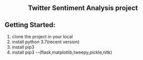 ## <p style="text-align: center;">Twitter Sentiment Analysis project</p>

## Getting Started:

1. clone the project in your local
2. install python 3.7(recent version)
3. install pip3
4. install pip3 --(flask,matplotlib,tweepy,pickle,nltk)
